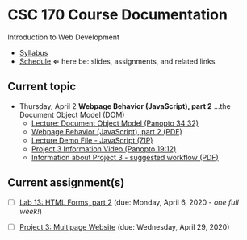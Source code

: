 # CSC 170 Course Documentation
Introduction to Web Development

- [Syllabus](syllabus.md)
- [Schedule](schedule.md)   &lArr; here be: slides, assignments, and related links

## Current topic

- Thursday, April 2 **Webpage Behavior (JavaScript), part 2** ...the Document Object Model (DOM)
  - [Lecture: Document Object Model (Panopto 34:32)](https://rochester.hosted.panopto.com/Panopto/Pages/Viewer.aspx?id=748e9581-2e33-450d-ada3-ab9101511b22)
  - [Webpage Behavior (JavaScript), part 2 (PDF)](21-webpage-behavior2/document-object-model.pdf)
  - [Lecture Demo File - JavaScript (ZIP)](21-webpage-behavior2/lecture-demo.zip)
  - [Project 3 Information Video (Panopto 19:12)]()
  - [Information about Project 3 - suggested workflow (PDF)](21-webpage-behavior2/project3-structure.pdf)

## Current assignment(s)

- [ ] [Lab 13: HTML Forms, part 2](lab13-html-forms2/instructions.md)  (due: Monday, April 6, 2020 - *one full week!*)
- [ ] [Project 3: Multipage Website](project03-multipage-website/instructions.md) (due: Wednesday, April 29, 2020)

